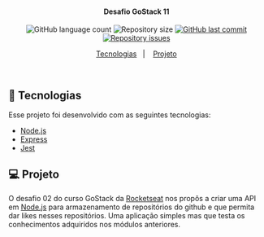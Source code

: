 <h4 align="center">
  Desafio GoStack 11
</h4>

<p align="center">
  <img alt="GitHub language count" src="https://img.shields.io/github/languages/count/LeoGomes0919/gostack-repository-template">
  
  <img alt="Repository size" src="https://img.shields.io/github/repo-size/LeoGomes0919/gostack-repository-template">
  
  <a href="https://github.com/LeoGomes0919/gostack-repository-template/commits/master">
    <img alt="GitHub last commit" src="https://img.shields.io/github/last-commit/LeoGomes0919/gostack-repository-template">
  </a>
  
  <a href="https://github.com/LeoGomes0919/gostack-repository-template/issues">
    <img alt="Repository issues" src="https://img.shields.io/github/issues/LeoGomes0919/gostack-repository-template">
  </a>
</p>

<p align="center">
  <a href="#-tecnologias">Tecnologias</a>&nbsp;&nbsp;&nbsp;|&nbsp;&nbsp;&nbsp;
  <a href="#-projeto">Projeto</a>
</p>

<br>

## 🚀 Tecnologias

Esse projeto foi desenvolvido com as seguintes tecnologias:

- [Node.js](https://nodejs.org/en/)
- [Express](http://expressjs.com/pt-br/)
- [Jest](https://jestjs.io/)

## 💻 Projeto

O desafio 02 do curso GoStack da [Rocketseat](https://rocketseat.com.br/) nos propôs a criar uma API em [Node.js](https://nodejs.org/en/)
para armazenamento de repositórios do github e que permita dar likes nesses repositórios. Uma aplicação simples mas que testa os conhecimentos adquiridos nos módulos anteriores.

